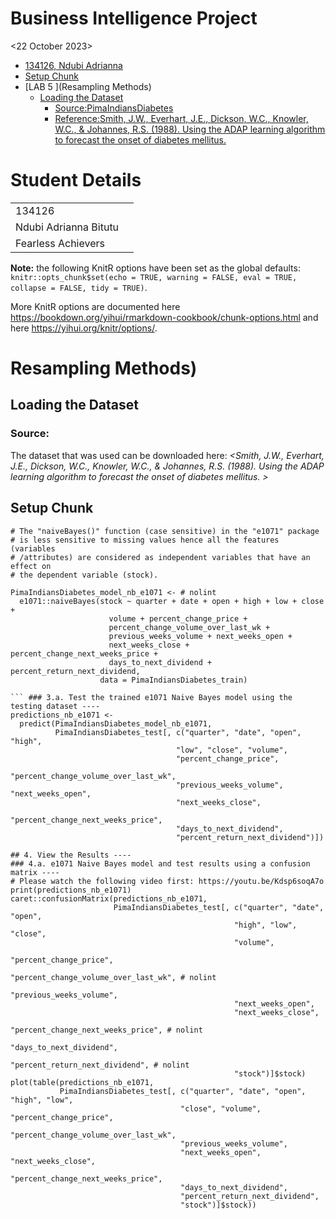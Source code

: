 Business Intelligence Project
================
<Adrianna Bitutu Ndubi>
<22 October 2023>

- [134126, Ndubi Adrianna](#student-details)
- [Setup Chunk](#setup-chunk)
- [LAB 5 ](Resampling Methods)
  - [Loading the Dataset](#loading-the-dataset)
    - [Source:PimaIndiansDiabetes](#source)
    - [Reference:Smith, J.W., Everhart, J.E., Dickson, W.C., Knowler, W.C., & Johannes, R.S. (1988). Using the ADAP learning algorithm to forecast the onset of diabetes mellitus. ](#reference)

# Student Details

|                                              |     |
|----------------------------------------------|-----|
| 134126                      
| Ndubi Adrianna Bitutu                            
| Fearless Achievers                         


**Note:** the following KnitR options have been set as the global
defaults: <BR>
`knitr::opts_chunk$set(echo = TRUE, warning = FALSE, eval = TRUE, collapse = FALSE, tidy = TRUE)`.

More KnitR options are documented here
<https://bookdown.org/yihui/rmarkdown-cookbook/chunk-options.html> and
here <https://yihui.org/knitr/options/>.

# Resampling Methods)

## Loading the Dataset

### Source:

The dataset that was used can be downloaded here: *\<Smith, J.W., Everhart, J.E., Dickson, W.C., Knowler, W.C., & Johannes, R.S. (1988). Using the ADAP learning algorithm to forecast the onset of diabetes mellitus. \>*

## Setup Chunk
``` ### 2.a. OPTION 1: naiveBayes() function in the e1071 package ----
# The "naiveBayes()" function (case sensitive) in the "e1071" package
# is less sensitive to missing values hence all the features (variables
# /attributes) are considered as independent variables that have an effect on
# the dependent variable (stock).

PimaIndiansDiabetes_model_nb_e1071 <- # nolint
  e1071::naiveBayes(stock ~ quarter + date + open + high + low + close +
                      volume + percent_change_price +
                      percent_change_volume_over_last_wk +
                      previous_weeks_volume + next_weeks_open +
                      next_weeks_close + percent_change_next_weeks_price +
                      days_to_next_dividend + percent_return_next_dividend,
                    data = PimaIndiansDiabetes_train)
 
``` ### 3.a. Test the trained e1071 Naive Bayes model using the testing dataset ----
predictions_nb_e1071 <-
  predict(PimaIndiansDiabetes_model_nb_e1071,
          PimaIndiansDiabetes_test[, c("quarter", "date", "open", "high",
                                     "low", "close", "volume",
                                     "percent_change_price",
                                     "percent_change_volume_over_last_wk",
                                     "previous_weeks_volume", "next_weeks_open",
                                     "next_weeks_close",
                                     "percent_change_next_weeks_price",
                                     "days_to_next_dividend",
                                     "percent_return_next_dividend")])
                                     
## 4. View the Results ----
### 4.a. e1071 Naive Bayes model and test results using a confusion matrix ----
# Please watch the following video first: https://youtu.be/Kdsp6soqA7o
print(predictions_nb_e1071)
caret::confusionMatrix(predictions_nb_e1071,
                       PimaIndiansDiabetes_test[, c("quarter", "date", "open",
                                                  "high", "low", "close",
                                                  "volume",
                                                  "percent_change_price",
                                                  "percent_change_volume_over_last_wk", # nolint
                                                  "previous_weeks_volume",
                                                  "next_weeks_open",
                                                  "next_weeks_close",
                                                  "percent_change_next_weeks_price", # nolint
                                                  "days_to_next_dividend",
                                                  "percent_return_next_dividend", # nolint
                                                  "stock")]$stock)
plot(table(predictions_nb_e1071,
           PimaIndiansDiabetes_test[, c("quarter", "date", "open", "high", "low",
                                      "close", "volume", "percent_change_price",
                                      "percent_change_volume_over_last_wk",
                                      "previous_weeks_volume",
                                      "next_weeks_open", "next_weeks_close",
                                      "percent_change_next_weeks_price",
                                      "days_to_next_dividend",
                                      "percent_return_next_dividend",
                                      "stock")]$stock))
